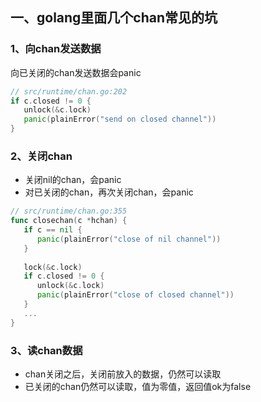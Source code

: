 ## 一、golang里面几个chan常见的坑

### 1、向chan发送数据

向已关闭的chan发送数据会panic

```go
// src/runtime/chan.go:202
if c.closed != 0 {  
   unlock(&c.lock)  
   panic(plainError("send on closed channel"))  
}
```
### 2、关闭chan

-   关闭nil的chan，会panic
-   对已关闭的chan，再次关闭chan，会panic

```go
// src/runtime/chan.go:355
func closechan(c *hchan) {  
   if c == nil {  
      panic(plainError("close of nil channel"))  
   }  
  
   lock(&c.lock)  
   if c.closed != 0 {  
      unlock(&c.lock)  
      panic(plainError("close of closed channel"))  
   }
   ...
}
```
### 3、读chan数据

-   chan关闭之后，关闭前放入的数据，仍然可以读取
-   已关闭的chan仍然可以读取，值为零值，返回值ok为false



<!--stackedit_data:
eyJoaXN0b3J5IjpbMTMxMjkyNTQ4N119
-->